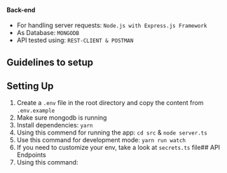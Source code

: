 
#### Back-end

- For handling server requests: `Node.js with Express.js Framework`
- As Database: `MONGODB`
- API tested using: `REST-CLIENT & POSTMAN`

## Guidelines to setup

## Setting Up

1. Create a `.env` file in the root directory and copy the content from `.env.example`
2. Make sure mongodb is running
3. Install dependencies: `yarn`
4. Using this commend for running the app: `cd src` & `node server.ts`
5. Use this command for development mode: `yarn run watch`
6. If you need to customize your env, take a look at `secrets.ts` file## API Endpoints
7. Using this command:


